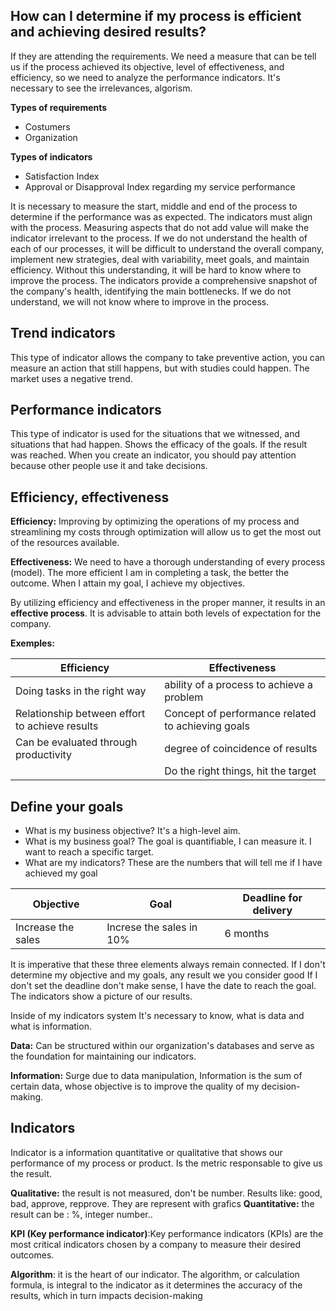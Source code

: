 ## How can I determine if my process is efficient and achieving desired results?
If they are attending the requirements. We need a measure that can be tell us if the process achieved its objective, level of effectiveness, 
and efficiency, so we need to analyze the performance indicators. It's necessary to see the irrelevances, algorism.

**Types of requirements**
- Costumers 
- Organization

**Types of indicators**
- Satisfaction Index
- Approval or Disapproval Index regarding my service performance

It is necessary to measure the start, middle and end of the process to determine if the performance was as expected. The indicators must align with the process. Measuring aspects that do not add value will make the indicator irrelevant to the process. If we do not understand the health of each of our processes, it will be difficult to understand the overall company, implement new strategies, deal with variability, meet goals, and maintain efficiency. Without this understanding, it will be hard to know where to improve the process. The indicators provide a comprehensive snapshot of the company's health, identifying the main bottlenecks. If we do not understand, we will not know where to improve in the process.

## Trend indicators 

This type of indicator allows the company to take preventive action, you can measure an action that still happens, but with studies could happen. The market uses a negative trend.

## Performance indicators

This type of indicator is used for the situations that we witnessed, and situations that had happen. Shows the efficacy of the goals. If the result was reached.
When you create an indicator, you should pay attention because other people use it and take decisions.


## Efficiency, effectiveness

**Efficiency:** Improving by optimizing the operations of my process and streamlining my costs through optimization will allow us to get the most out of the resources available. 

**Effectiveness:** We need to have a thorough understanding of every process (model). The more efficient I am in completing a task, the better the outcome. When I attain my goal, I achieve my objectives.

By utilizing efficiency and effectiveness in the proper manner, it results in an **effective process**. It is advisable to attain both levels of expectation for the company.

**Exemples:**

|Efficiency | Effectiveness|
|-----------|--------------|
| Doing tasks in the right way|ability of a process to achieve a problem|
| Relationship between effort to achieve results| Concept of performance related to achieving goals|
|Can be evaluated through productivity| degree of coincidence of results |
||Do the right things, hit the target|

## Define your goals

- What is my business objective? It's a high-level aim.
- What is my business goal? The goal is quantifiable, I can measure it. I want to reach a specific target.
- What are my indicators? These are the numbers that will tell me if I have achieved my goal

|Objective | Goal | Deadline for delivery|
|----------|------|---------|
| Increase the sales| Increse the sales in 10%| 6 months|

It is imperative that these three elements always remain connected. If I don't determine my objective and my goals, any result we you consider good
If I don't set the deadline don't make sense, I have the date to reach the goal.
The indicators show a picture of our results.

Inside of my indicators system It's necessary to know, what is data and what is information.

**Data:** Can be structured within our organization's databases and serve as the foundation for maintaining our indicators.

**Information:** Surge due to data manipulation, Information is the sum of certain data, whose objective is to improve the quality of my decision-making.

## Indicators

Indicator is a information quantitative or qualitative that shows our performance of my process or product. Is the metric responsable to give us the result.

**Qualitative:** the result is not measured, don't be number. Results like: good, bad, approve, repprove. They are represent with grafics 
**Quantitative:** the result can be : %, integer number..

**KPI (Key performance indicator)**:Key performance indicators (KPIs) are the most critical indicators chosen by a company to measure their desired outcomes.

**Algorithm**: it is the heart of our indicator. The algorithm, or calculation formula, is integral to the indicator as it determines the accuracy of the results, which in turn impacts decision-making
